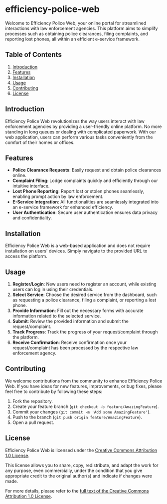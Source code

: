 # efficiency-police-web

Welcome to Efficiency Police Web, your online portal for streamlined interactions with law enforcement agencies. This platform aims to simplify processes such as obtaining police clearances, filing complaints, and reporting lost phones, all within an efficient e-service framework.

## Table of Contents

1. [Introduction](#introduction)
2. [Features](#features)
3. [Installation](#installation)
4. [Usage](#usage)
5. [Contributing](#contributing)
6. [License](#license)

## Introduction

Efficiency Police Web revolutionizes the way users interact with law enforcement agencies by providing a user-friendly online platform. No more standing in long queues or dealing with complicated paperwork. With our web application, users can perform various tasks conveniently from the comfort of their homes or offices.

## Features

- **Police Clearance Requests**: Easily request and obtain police clearances online.
- **Complaint Filing**: Lodge complaints quickly and efficiently through our intuitive interface.
- **Lost Phone Reporting**: Report lost or stolen phones seamlessly, enabling prompt action by law enforcement.
- **E-Service Integration**: All functionalities are seamlessly integrated into an e-service framework for enhanced efficiency.
- **User Authentication**: Secure user authentication ensures data privacy and confidentiality.

## Installation

Efficiency Police Web is a web-based application and does not require installation on users' devices. Simply navigate to the provided URL to access the platform.

## Usage

1. **Register/Login**: New users need to register an account, while existing users can log in using their credentials.
2. **Select Service**: Choose the desired service from the dashboard, such as requesting a police clearance, filing a complaint, or reporting a lost phone.
3. **Provide Information**: Fill out the necessary forms with accurate information related to the selected service.
4. **Submit**: Review the provided information and submit the request/complaint.
5. **Track Progress**: Track the progress of your request/complaint through the platform.
6. **Receive Confirmation**: Receive confirmation once your request/complaint has been processed by the respective law enforcement agency.

## Contributing

We welcome contributions from the community to enhance Efficiency Police Web. If you have ideas for new features, improvements, or bug fixes, please feel free to contribute by following these steps:
1. Fork the repository.
2. Create your feature branch (`git checkout -b feature/AmazingFeature`).
3. Commit your changes (`git commit -m 'Add some AmazingFeature'`).
4. Push to the branch (`git push origin feature/AmazingFeature`).
5. Open a pull request.

## License

Efficiency Police Web is licensed under the [Creative Commons Attribution 1.0 License](LICENSE).

This license allows you to share, copy, redistribute, and adapt the work for any purpose, even commercially, under the condition that you give appropriate credit to the original author(s) and indicate if changes were made. 

For more details, please refer to the [full text of the Creative Commons Attribution 1.0 License](https://creativecommons.org/licenses/by/1.0/legalcode).

